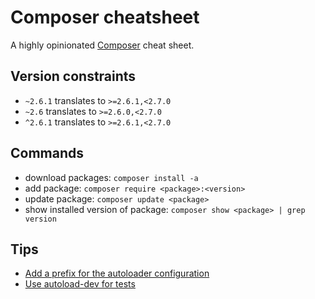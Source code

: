 # Composer cheatsheet

A highly opinionated [Composer](https://getcomposer.org/) cheat sheet.

## Version constraints

* `~2.6.1` translates to `>=2.6.1,<2.7.0`
* `~2.6` translates to `>=2.6.0,<2.7.0`
* `^2.6.1` translates to `>=2.6.1,<2.7.0`

## Commands

* download packages: `composer install -a`
* add package: `composer require <package>:<version>`
* update package: `composer update <package>`
* show installed version of package: `composer show <package> | grep version`

## Tips

* [Add a prefix for the autoloader configuration](https://github.com/gnugat/wizard-plugin/pull/4)
* [Use autoload-dev for tests](https://github.com/gnugat/redaktilo/pull/48#discussion_r16672357)
